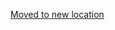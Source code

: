 [Moved to new location](https://github.com/DataTalksClub/machine-learning-zoomcamp/blob/master/10-kubernetes/README.md)